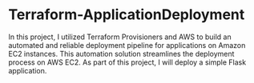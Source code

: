 # Terraform-ApplicationDeployment
In this project, I utilized Terraform Provisioners and AWS to build an automated and reliable deployment pipeline for applications on Amazon EC2 instances. This automation solution streamlines the deployment process on AWS EC2. As part of this project, I will deploy a simple Flask application.
